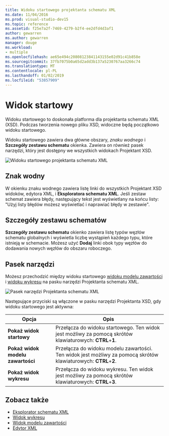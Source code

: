 ```yaml
---
title: Widoku startowego projektanta schematu XML
ms.date: 11/04/2016
ms.prod: visual-studio-dev15
ms.topic: reference
ms.assetid: f25e7a2f-7469-4279-b2f4-ee2dfd4d3af1
author: gewarren
ms.author: gewarren
manager: douge
ms.workload:
- multiple
ms.openlocfilehash: ae65e494c20808123841143155e02d91c41b858e
ms.sourcegitcommit: 37fb7075b0a65d2add3b137a5230767aa3266c74
ms.translationtype: MT
ms.contentlocale: pl-PL
ms.lasthandoff: 01/02/2019
ms.locfileid: "53857909"
---
```

# <a name="start-view"></a>Widok startowy

Widoku startowego to doskonała platforma dla projektanta schematu XML (XSD). Podczas tworzenia nowego pliku XSD, widoczne będą początkowo widoku startowego.

Widoku startowego zawiera dwa główne obszary, *znaku wodnego* i **Szczegóły zestawu schematu** okienka. Zawiera on również pasek narzędzi, który jest dostępny we wszystkich widokach Projektant XSD.

![Widoku startowego projektanta schematu XML](../xml-tools/media/xsddesigner_startview.gif)

## <a name="watermark"></a>Znak wodny

W okienku znaku wodnego zawiera listę linki do wszystkich Projektant XSD widoków, edytora XML, i **Eksploratora schematu XML**. Jeśli zestaw schemat zawiera błędy, następujący tekst jest wyświetlany na końcu listy: "Użyj listy błędów możesz wyświetlać i naprawiać błędy w zestawie".

## <a name="schema-set-details"></a>Szczegóły zestawu schematów

**Szczegóły zestawu schematu** okienko zawiera listę typów węzłów schematu globalnych i wyświetla liczbę wystąpień każdego typu, które istnieją w schemacie. Możesz użyć **Dodaj** linki obok typy węzłów do dodawania nowych węzłów do obszaru roboczego.

## <a name="toolbar"></a>Pasek narzędzi

Możesz przechodzić między widoku startowego [widoku modelu zawartości](../xml-tools/content-model-view.md) i [widoku wykresu](../xml-tools/graph-view.md) na pasku narzędzi Projektanta schematu XML.

![Pasek narzędzi Projektanta schematu XML](../xml-tools/media/xsdstartviewtoolbar.gif)

Następujące przyciski są włączone w pasku narzędzi Projektanta XSD, gdy widoku startowego jest aktywna:

|Opcja|Opis|
|-|-----------------|
|**Pokaż widok startowy**|Przełącza do widoku startowego. Ten widok jest możliwy za pomocą skrótów klawiaturowych: **CTRL**+**1**.|
|**Pokaż widok modelu zawartości**|Przełącza do widoku modelu zawartości. Ten widok jest możliwy za pomocą skrótów klawiaturowych: **CTRL**+**2**.|
|**Pokaż widok wykresu**|Przełącza do widoku wykresu. Ten widok jest możliwy za pomocą skrótów klawiaturowych: **CTRL**+**3**.|

## <a name="see-also"></a>Zobacz także

- [Eksplorator schematu XML](../xml-tools/xml-schema-explorer.md)
- [Widok wykresu](../xml-tools/graph-view.md)
- [Widok modelu zawartości](../xml-tools/content-model-view.md)
- [Edytor XML](../xml-tools/xml-editor.md)